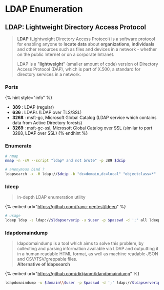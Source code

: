 # LDAP Enumeration

## LDAP: Lightweight Directory Access Protocol

> **LDAP** (Lightweight Directory Access Protocol) is a software protocol for enabling anyone to **locate data** about **organizations**, **individuals** and other resources such as files and devices in a network - whether on the public Internet or on a corporate Intranet.&#x20;
>
> LDAP is a "**lightweight**" (smaller amount of code) version of Directory Access Protocol (DAP), which is part of X.500, a standard for directory services in a network.

### Ports

{% hint style="info" %}
* **389** : LDAP (regular)
* **636** : LDAPs (LDAP over TLS/SSL)
* **3268** : msft-gc, Microsoft Global Catalog (LDAP service which contains data from Active Directory forests)
* **3269** : msft-gc-ssl, Microsoft Global Catalog over SSL (similar to port 3268, LDAP over SSL)
{% endhint %}

### Enumerate

```bash
# nmap
nmap -n -sV --script "ldap* and not brute" -p 389 $dcip

# anonymous bind ?
ldapsearch -x -H ldap://$dcip -b "dc=domain,dc=local" "objectclass=*"
```

### ldeep

> In-depth LDAP enumeration utility&#x20;

{% embed url="https://github.com/franc-pentest/ldeep" %}

```bash
# usage
ldeep ldap -s ldap://$ldapserverip -u $user -p $passwd -d ';' all ldeep-output
```

### ldapdomaindump

> ldapdomaindump is a tool which aims to solve this problem, by collecting and parsing information available via LDAP and outputting it in a human readable HTML format, as well as machine readable JSON and CSV/TSV/greppable files. \
> **Alternative of ldapsearch**&#x20;

{% embed url="https://github.com/dirkjanm/ldapdomaindump" %}

```bash
ldapdomaindump -u $domain\\$user -p $passwd -d ';' ldap://$ldapserverip
```
